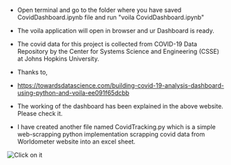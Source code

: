 - Open terminal and go to the folder where you have saved CovidDashboard.ipynb file and run "voila CovidDashboard.ipynb" 

- The voila application will open in browser and ur Dashboard is ready.

- The covid data for this project is collected from COVID-19 Data Repository by the Center for Systems Science and Engineering (CSSE) at Johns Hopkins University.

- Thanks to, 
- https://towardsdatascience.com/building-covid-19-analysis-dashboard-using-python-and-voila-ee091f65dcbb

- The working of the dashboard has been explained in the above website. Please check it.

- I have created another file named CovidTracking.py which is a simple web-scrapping python implementation scrapping covid data from Worldometer website into an excel sheet. 

![Click on it](https://github.com/mohitsshetty986/Personal-Projects/blob/master/CovidTracker/Covid%20Tracker%20image.png?raw=true)
